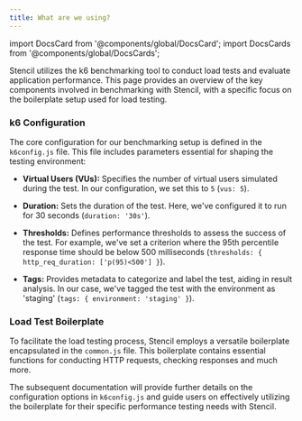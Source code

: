 ```yaml
---
title: What are we using?
---
```

import DocsCard from '@components/global/DocsCard';
import DocsCards from '@components/global/DocsCards';

<head>
  <title>Stencil Features</title>
</head>
<p>

Stencil utilizes the k6 benchmarking tool to conduct load tests and evaluate application performance. This page provides an overview of the key components involved in benchmarking with Stencil, with a specific focus on the boilerplate setup used for load testing.

### k6 Configuration

The core configuration for our benchmarking setup is defined in the `k6config.js` file. This file includes parameters essential for shaping the testing environment:

- **Virtual Users (VUs):** Specifies the number of virtual users simulated during the test. In our configuration, we set this to `5` (`vus: 5`).
  
- **Duration:** Sets the duration of the test. Here, we've configured it to run for 30 seconds (`duration: '30s'`).

- **Thresholds:** Defines performance thresholds to assess the success of the test. For example, we've set a criterion where the 95th percentile response time should be below 500 milliseconds (`thresholds: { http_req_duration: ['p(95)<500'] }`).

- **Tags:** Provides metadata to categorize and label the test, aiding in result analysis. In our case, we've tagged the test with the environment as 'staging' (`tags: { environment: 'staging' }`).

### Load Test Boilerplate

To facilitate the load testing process, Stencil employs a versatile boilerplate encapsulated in the `common.js` file. This boilerplate contains essential functions for conducting HTTP requests, checking responses and much more.

The subsequent documentation will provide further details on the configuration options in `k6config.js` and guide users on effectively utilizing the boilerplate for their specific performance testing needs with Stencil.
</p>
